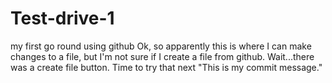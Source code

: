 # Test-drive-1
my first go round using github
Ok, so apparently this is where I can make changes to a file, but I'm not sure if I create a file from github.  Wait...there was a create file button.  Time to try that next
"This is my commit message."
